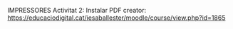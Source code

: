 IMPRESSORES
Activitat 2:
Instalar PDF creator:  https://educaciodigital.cat/iesaballester/moodle/course/view.php?id=1865 
